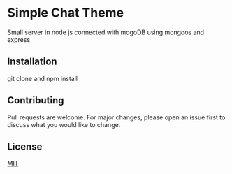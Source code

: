 # Simple Chat Theme

Small server in node js connected  with mogoDB using mongoos and express

## Installation

git clone and npm install

## Contributing
Pull requests are welcome. For major changes, please open an issue first to discuss what you would like to change.

## License
[MIT](https://choosealicense.com/licenses/mit/)